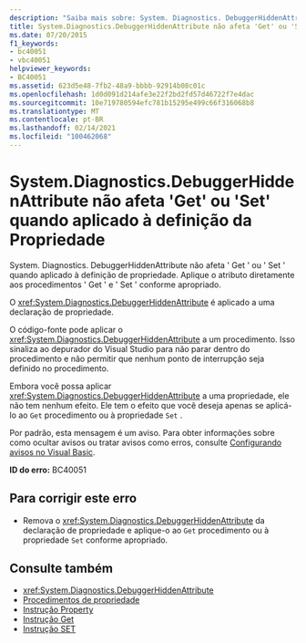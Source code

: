 ```yaml
---
description: "Saiba mais sobre: System. Diagnostics. DebuggerHiddenAttribute não afeta ' Get ' ou ' Set ' quando aplicado à definição de propriedade"
title: System.Diagnostics.DebuggerHiddenAttribute não afeta 'Get' ou 'Set' quando aplicado à definição da Propriedade
ms.date: 07/20/2015
f1_keywords:
- bc40051
- vbc40051
helpviewer_keywords:
- BC40051
ms.assetid: 623d5e48-7fb2-48a9-bbbb-92914b08c01c
ms.openlocfilehash: 1d0d091d214afe3e22f2bd2fd57d46722f7e4dac
ms.sourcegitcommit: 10e719780594efc781b15295e499c66f316068b8
ms.translationtype: MT
ms.contentlocale: pt-BR
ms.lasthandoff: 02/14/2021
ms.locfileid: "100462068"
---
```

# <a name="systemdiagnosticsdebuggerhiddenattribute-does-not-affect-get-or-set-when-applied-to-the-property-definition"></a>System.Diagnostics.DebuggerHiddenAttribute não afeta 'Get' ou 'Set' quando aplicado à definição da Propriedade

System. Diagnostics. DebuggerHiddenAttribute não afeta ' Get ' ou ' Set ' quando aplicado à definição de propriedade. Aplique o atributo diretamente aos procedimentos ' Get ' e ' Set ' conforme apropriado.  
  
 O <xref:System.Diagnostics.DebuggerHiddenAttribute> é aplicado a uma declaração de propriedade.  
  
 O código-fonte pode aplicar o <xref:System.Diagnostics.DebuggerHiddenAttribute> a um procedimento. Isso sinaliza ao depurador do Visual Studio para não parar dentro do procedimento e não permitir que nenhum ponto de interrupção seja definido no procedimento.  
  
 Embora você possa aplicar <xref:System.Diagnostics.DebuggerHiddenAttribute> a uma propriedade, ele não tem nenhum efeito. Ele tem o efeito que você deseja apenas se aplicá-lo ao `Get` procedimento ou à propriedade `Set` .  
  
 Por padrão, esta mensagem é um aviso. Para obter informações sobre como ocultar avisos ou tratar avisos como erros, consulte [Configurando avisos no Visual Basic](/visualstudio/ide/configuring-warnings-in-visual-basic).  
  
 **ID do erro:** BC40051  
  
## <a name="to-correct-this-error"></a>Para corrigir este erro  
  
- Remova o <xref:System.Diagnostics.DebuggerHiddenAttribute> da declaração de propriedade e aplique-o ao `Get` procedimento ou à propriedade `Set` conforme apropriado.  
  
## <a name="see-also"></a>Consulte também

- <xref:System.Diagnostics.DebuggerHiddenAttribute>
- [Procedimentos de propriedade](../programming-guide/language-features/procedures/property-procedures.md)
- [Instrução Property](../language-reference/statements/property-statement.md)
- [Instrução Get](../language-reference/statements/get-statement.md)
- [Instrução SET](../language-reference/statements/set-statement.md)
